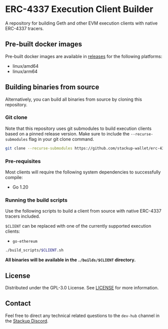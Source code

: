 # ERC-4337 Execution Client Builder

A repository for building Geth and other EVM execution clients with native ERC-4337 tracers.

## Pre-built docker images

Pre-built docker images are available in [releases](https://github.com/stackup-wallet/erc-4337-execution-client-builder/releases) for the following platforms:

- linux/amd64
- linux/arm64

## Building binaries from source

Alternatively, you can build all binaries from source by cloning this repository.

### Git clone

Note that this repository uses git submodules to build execution clients based on a pinned release version. Make sure to include the `--recurse-submodules` flag in your git clone command.

```bash
git clone --recurse-submodules https://github.com/stackup-wallet/erc-4337-execution-client-builder.git
```

### Pre-requisites

Most clients will require the following system dependencies to successfully compile:

- Go 1.20

### Running the build scripts

Use the following scripts to build a client from source with native ERC-4337 tracers included.

`$CLIENT` can be replaced with one of the currently supported execution clients:

- `go-ethereum`

```bash
./build_scripts/$CLIENT.sh
```

**All binaries will be available in the `./builds/$CLIENT` directory.**

## License

Distributed under the GPL-3.0 License. See [LICENSE](./LICENSE) for more information.

## Contact

Feel free to direct any technical related questions to the `dev-hub` channel in the [Stackup Discord](https://discord.gg/VTjJGvMNyW).

